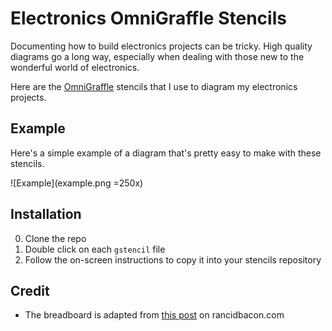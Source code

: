 Electronics OmniGraffle Stencils
================================

Documenting how to build electronics projects can be tricky. High quality diagrams go a long way, especially when dealing with those new to the wonderful world of electronics.

Here are the [OmniGraffle](https://www.omnigroup.com/omnigraffle) stencils that I use to diagram my electronics projects.

## Example

Here's a simple example of a diagram that's pretty easy to make with these stencils.

![Example](example.png =250x)

## Installation

0. Clone the repo
0. Double click on each `gstencil` file
0. Follow the on-screen instructions to copy it into your stencils repository

## Credit

- The breadboard is adapted from [this post](http://code.rancidbacon.com/ElectronicBreadboardTemplates) on rancidbacon.com
